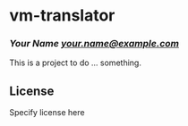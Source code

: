 # vm-translator
### _Your Name <your.name@example.com>_

This is a project to do ... something.

## License

Specify license here

